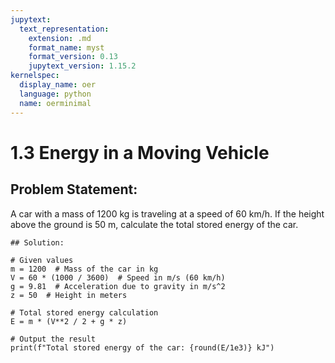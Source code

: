 ```yaml
---
jupytext:
  text_representation:
    extension: .md
    format_name: myst
    format_version: 0.13
    jupytext_version: 1.15.2
kernelspec:
  display_name: oer
  language: python
  name: oerminimal
---
```


# 1.3 Energy in a Moving Vehicle

## Problem Statement:
A car with a mass of 1200 kg is traveling at a speed of 60 km/h. 
If the height above the ground is 50 m, calculate the total stored energy of the car.

```{code-cell} ipython3
## Solution:

# Given values
m = 1200  # Mass of the car in kg
V = 60 * (1000 / 3600)  # Speed in m/s (60 km/h)
g = 9.81  # Acceleration due to gravity in m/s^2
z = 50  # Height in meters

# Total stored energy calculation
E = m * (V**2 / 2 + g * z)

# Output the result
print(f"Total stored energy of the car: {round(E/1e3)} kJ")
```
